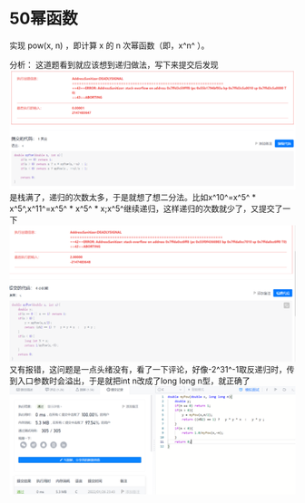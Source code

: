 # 50幂函数

实现 pow(x, n) ，即计算 x 的 n 次幂函数（即，x^n^ ）。

分析：
这道题看到就应该想到递归做法，写下来提交后发现![](img/2022-01-26-23-32-42.png)
是栈满了，递归的次数太多，于是就想了想二分法。比如x^10^=x^5^ * x^5^,x^11^=x^5^ * x^5^ * x;x^5^继续递归，这样递归的次数就少了，又提交了一下
![](img/2022-01-26-23-44-28.png)
又有报错，这问题是一点头绪没有，看了一下评论，好像-2^31^-1取反递归时，传到入口参数时会溢出，于是就把int n改成了long long n型，就正确了
![](img/2022-01-26-23-48-04.png)